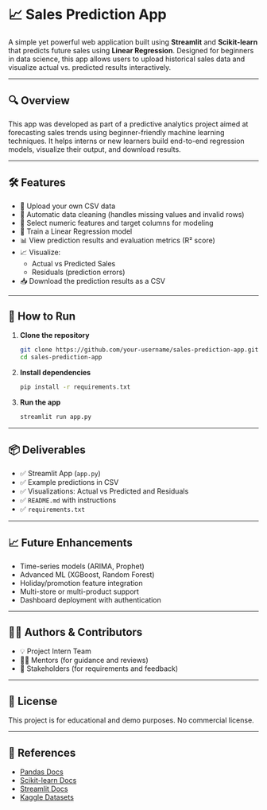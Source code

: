 
# 📈 Sales Prediction App

A simple yet powerful web application built using **Streamlit** and **Scikit-learn** that predicts future sales using **Linear Regression**. Designed for beginners in data science, this app allows users to upload historical sales data and visualize actual vs. predicted results interactively.

---

## 🔍 Overview

This app was developed as part of a predictive analytics project aimed at forecasting sales trends using beginner-friendly machine learning techniques. It helps interns or new learners build end-to-end regression models, visualize their output, and download results.

---

## 🛠️ Features

- 📂 Upload your own CSV data
- 🧼 Automatic data cleaning (handles missing values and invalid rows)
- 🔢 Select numeric features and target columns for modeling
- 🤖 Train a Linear Regression model
- 📊 View prediction results and evaluation metrics (R² score)
- 📈 Visualize:
  - Actual vs Predicted Sales
  - Residuals (prediction errors)
- 📥 Download the prediction results as a CSV

---

## 🚀 How to Run

1. **Clone the repository**  
   ```bash
   git clone https://github.com/your-username/sales-prediction-app.git
   cd sales-prediction-app
   ```

2. **Install dependencies**  
   ```bash
   pip install -r requirements.txt
   ```

3. **Run the app**  
   ```bash
   streamlit run app.py
   ```

---

## 📦 Deliverables

- ✅ Streamlit App (`app.py`)
- ✅ Example predictions in CSV
- ✅ Visualizations: Actual vs Predicted and Residuals
- ✅ `README.md` with instructions
- ✅ `requirements.txt`

---

## 📈 Future Enhancements

- Time-series models (ARIMA, Prophet)
- Advanced ML (XGBoost, Random Forest)
- Holiday/promotion feature integration
- Multi-store or multi-product support
- Dashboard deployment with authentication

---

## 👨‍💻 Authors & Contributors

- 💡 Project Intern Team  
- 👨‍🏫 Mentors (for guidance and reviews)  
- 🧾 Stakeholders (for requirements and feedback)

---

## 📜 License

This project is for educational and demo purposes. No commercial license.

---

## 🔗 References

- [Pandas Docs](https://pandas.pydata.org/docs/)
- [Scikit-learn Docs](https://scikit-learn.org/stable/)
- [Streamlit Docs](https://docs.streamlit.io/)
- [Kaggle Datasets](https://www.kaggle.com/datasets)
